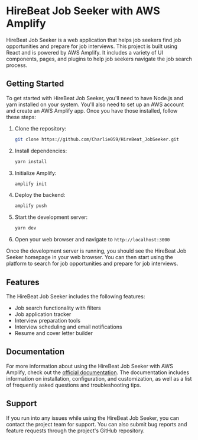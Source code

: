 # HireBeat Job Seeker with AWS Amplify

HireBeat Job Seeker is a web application that helps job seekers find job opportunities and prepare for job interviews. This project is built using React and is powered by AWS Amplify. It includes a variety of UI components, pages, and plugins to help job seekers navigate the job search process.

## Getting Started

To get started with HireBeat Job Seeker, you'll need to have Node.js and yarn installed on your system. You'll also need to set up an AWS account and create an AWS Amplify app. Once you have those installed, follow these steps:

1. Clone the repository:

   ```bash
   git clone https://github.com/Charlie059/HireBeat_JobSeeker.git
   ```

2. Install dependencies:

   ```bash
   yarn install
   ```

3. Initialize Amplify:

   ```bash
   amplify init
   ```

4. Deploy the backend:

   ```bash
   amplify push
   ```

5. Start the development server:

   ```bash
   yarn dev
   ```

6. Open your web browser and navigate to `http://localhost:3000`

Once the development server is running, you should see the HireBeat Job Seeker homepage in your web browser. You can then start using the platform to search for job opportunities and prepare for job interviews.

## Features

The HireBeat Job Seeker includes the following features:

- Job search functionality with filters
- Job application tracker
- Interview preparation tools
- Interview scheduling and email notifications
- Resume and cover letter builder

## Documentation

For more information about using the HireBeat Job Seeker with AWS Amplify, check out the [official documentation](https://hirebeat-job-seeker.example.com/docs/). The documentation includes information on installation, configuration, and customization, as well as a list of frequently asked questions and troubleshooting tips.

## Support

If you run into any issues while using the HireBeat Job Seeker, you can contact the project team for support. You can also submit bug reports and feature requests through the project's GitHub repository.
